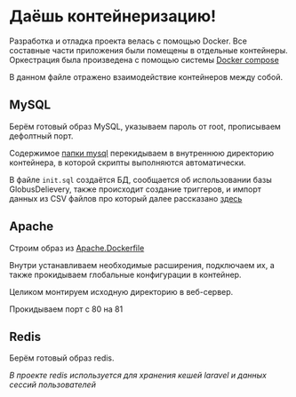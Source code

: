 # Даёшь контейнеризацию!

Разработка и отладка проекта велась с помощью Docker. Все составные части приложения были помещены в отдельные контейнеры. Оркестрация была произведена с помощью системы [Docker compose](https://github.com/DavidaaWoW/GlobusDelievery/blob/master/docker-compose.yml)

В данном файле отражено взаимодействие контейнеров между собой.

## MySQL

Берём готовый образ MySQL, указываем пароль от root, прописываем дефолтный порт.

Содержимое [папки mysql](https://github.com/DavidaaWoW/GlobusDelievery/blob/master/mysql/init.sql) перекидываем в внутреннюю директорию контейнера, в которой скрипты выполняются автоматически.

В файле ```init.sql``` создаётся БД, сообщается об использовании базы GlobusDelievery, также происходит создание триггеров, и импорт данных из CSV файлов про который далее рассказано [здесь](https://github.com/DavidaaWoW/GlobusDelievery/tree/master/database/source)

## Apache

Строим образ из [Apache.Dockerfile](https://github.com/DavidaaWoW/GlobusDelievery/blob/master/docker/Apache.Dockerfile)

Внутри устанавливаем необходимые расширения, подключаем их, а также прокидываем глобальные конфигурации в контейнер.

Целиком монтируем исходную директорию в веб-сервер.

Прокидываем порт с 80 на 81

## Redis

Берём готовый образ redis. 

*В проекте redis используется для хранения кешей laravel и данных сессий пользователей*
